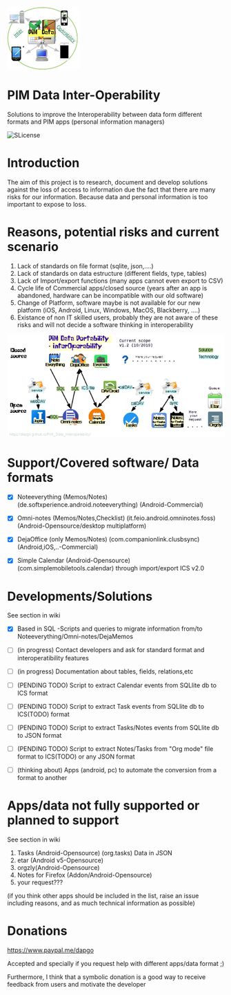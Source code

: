  ![icon](resources/Interoperability_proj_logo.png)

PIM Data Inter-Operability
==========
Solutions to improve the Interoperability between data form different formats and PIM apps (personal information managers)

![SLicense](https://img.shields.io/badge/License-GPLv3-red.svg)

# Introduction


The aim of this project is to research, document and develop solutions against the loss of access to information due the fact that 
there are many risks for our information. Because data and personal information is too important to expose to loss.


# Reasons, potential risks and current scenario
1. Lack of standards on file format (sqlite, json,....)
2. Lack of standards on data estructure (different fields, type, tables)
3. Lack of Import/export functions (many apps cannot even export to CSV)
4. Cycle life of Commercial apps/closed source (years after an app is abandoned, hardware can be incompatible with our old software)
5. Change of Platform, software maybe is not available for our new platform (iOS, Android, Linux, Windows, MacOS, Blackberry, ....)
6. Existance of non IT skilled users, probably they are not aware of these risks and will not decide a software thinking in interoperability

 ![icon](resources/Interoperability_apps_diagram.png)

# Support/Covered software/ Data formats
- [x] Noteeverything (Memos/Notes) (de.softxperience.android.noteeverything) (Android-Commercial)
- [x] Omni-notes (Memos/Notes,Checklist) (it.feio.android.omninotes.foss) (Android-Opensource/desktop multiplatform)
- [x] DejaOffice (only Memos/Notes) (com.companionlink.clusbsync) (Android,iOS,..-Commercial)
- [x] Simple Calendar (Android-Opensource)(com.simplemobiletools.calendar) through import/export ICS v2.0


# Developments/Solutions
See section in wiki
- [x] Based in SQL -Scripts and queries to migrate information from/to Noteeverything/Omni-notes/DejaMemos
- [ ] (in progress) Contact developers and ask for standard format and interoperatibility features
- [ ] (in progress) Documentation about tables, fields, relations,etc
- [ ] (PENDING TODO) Script to extract Calendar events from SQLlite db to ICS format
- [ ] (PENDING TODO) Script to extract Task events from SQLlite db to ICS(TODO) format
- [ ] (PENDING TODO) Script to extract Tasks/Notes events from SQLlite db to JSON format
- [ ] (PENDING TODO) Script to extract Notes/Tasks from "Org mode" file format to ICS(TODO) or any JSON format
- [ ] (thinking about) Apps (android, pc) to automate the conversion from a format to another


# Apps/data not fully supported or planned to support
See section in wiki
1. Tasks (Android-Opensource) (org.tasks)
    Data in JSON
2. etar (Android v5-Opensource)
3. orgzly(Android-Opensource)
4. Notes for Firefox (Addon/Android-Opensource)
5. your request???


(if you think other apps should be included in the list, raise an issue including reasons, and as much technical information as possible)
    
    

# Donations

https://www.paypal.me/dapgo

Accepted and specially if you request help with different apps/data format ;)

Furthermore, I think that a symbolic donation is a good way to receive feedback from users and motivate the developer



